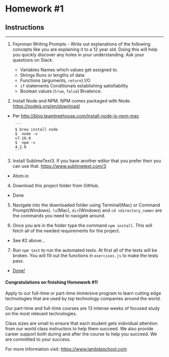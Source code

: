 # Homework #1

## Instructions
---
1. Feynman Writing Prompts - Write out explanations of the following concepts like you are explaining it to a 12 year old.  Doing this will help you quickly discover any holes in your understanding.  Ask your questions on Slack.

	* Variables
		Names which values get assigned to.
	* Strings
		Runs or lengths of data
	* Functions (arguments, `return`)
		I/O
	* `if` statements
		Conditionals establishing satisfiability
	* Boolean values (`true`, `false`)
		Bivalence.  

2. Install Node and NPM.  NPM comes packaged with Node. https://nodejs.org/en/download/
 - Per http://blog.teamtreehouse.com/install-node-js-npm-mac

		```
		$ brew install node
		$  node -v
		v7.10.0
		$  npm -v
		4.2.0
		```

3. Install SublimeText3.  If you have another editor that you prefer then you can use that. https://www.sublimetext.com/3
 - Atom.io

4. Download this project folder from GitHub.
 - Done

5. Navigate into the downloaded folder using Terminal(Mac) or Command Prompt(Windows).  `ls`(Mac), `dir`(Windows) and `cd <directory_name>` are the commands you need to navigate around.

6. Once you are in the folder type the command `npm install`.  This will fetch all of the needed requirements for the project.
 - See #2 above...

7. Run `npm test` to run the automated tests.  At first all of the tests will be broken.  You will fill out the functions in `exercises.js` to make the tests pass.
 - [Done!](exercises.js)



#### Congratulations on finishing Homework #1!
Apply to our full-time or part-time immersive program to learn cutting edge technologies that are used by top technology companies around the world.

Our part-time and full-time courses are 13 intense weeks of focused study on the most relevant technologies.  

Class sizes are small to ensure that each student gets individual attention from our world class instructors to help them succeed.  We also provide career support both during and after the course to help you succeed.  We are committed to your success.

For more information visit: https://www.lambdaschool.com
